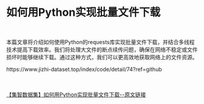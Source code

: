 <h1>如何用Python实现批量文件下载</h1><br /><p>本篇文章将介绍如何使用Python的requests库实现批量文件下载，并结合多线程技术提高下载效率。我们将处理大文件的断点续传问题，确保在网络不稳定或文件损坏时能够继续下载。通过这种方式，我们可以更高效地获取网络上的文件资源。</p><p>https://www.jizhi-dataset.top/index/code/detail/74?ref=github</p><br /><br /><a href="https://www.jizhi-dataset.top/index/code/detail/74?ref=github" target="_blank">【集智数据集】如何用Python实现批量文件下载--原文链接</a>